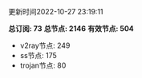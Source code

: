 更新时间2022-10-27 23:19:11

**总订阅: 73**
**总节点: 2146**
**有效节点: 504**
- v2ray节点: 249
- ss节点: 175
- trojan节点: 80

